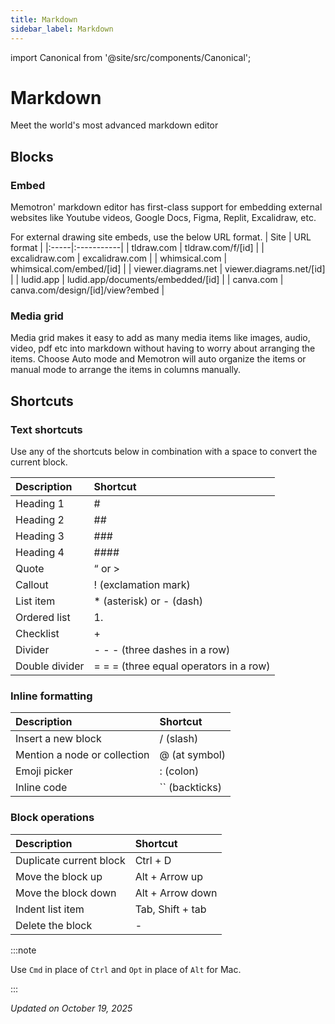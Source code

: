 ```yaml
---
title: Markdown
sidebar_label: Markdown
---
```

import Canonical from '@site/src/components/Canonical';

<Canonical path="/features/nodes/markdown" />

# Markdown 

Meet the world's most advanced markdown editor

## Blocks


### Embed
Memotron' markdown editor has first-class support for embedding external websites like Youtube videos, Google Docs, Figma, Replit, Excalidraw, etc.

For external drawing site embeds, use the below URL format.
| Site | URL format |
|:-----|:-----------|
| tldraw.com | tldraw.com/f/[id] |
| excalidraw.com | excalidraw.com |
| whimsical.com | whimsical.com/embed/[id] |
| viewer.diagrams.net | viewer.diagrams.net/[id] |
| ludid.app | ludid.app/documents/embedded/[id] |
| canva.com | canva.com/design/[id]/view?embed |

### Media grid

Media grid makes it easy to add as many media items like images, audio, video, pdf etc into markdown without having to worry about arranging the items. Choose Auto mode and Memotron will auto organize the items or manual mode to arrange the items in columns manually.

## Shortcuts

### Text shortcuts

Use any of the shortcuts below in combination with a space to convert the current block.

| Description              | Shortcut |
|:--------------------------|:---------------------|
| Heading 1                 | #                    |
| Heading 2                 | ##                   |
| Heading 3                 | ###                  |
| Heading 4                 | ####                 | 
| Quote                     | “ or >               | 
| Callout                   | ! (exclamation mark)               | 
| List item                 | * (asterisk) or - (dash)               | 
| Ordered list              | 1.                   |
| Checklist                 | +                    | 
| Divider                   | - - - (three dashes in a row) | 
| Double divider            | = = = (three equal operators in a row) |

### Inline formatting

| Description                    | Shortcut             |
|:-------------------------------|:---------------------|
| Insert a new block             | / (slash)            |
| Mention a node or collection   | @ (at symbol)                    |
| Emoji picker   | : (colon)                   |
| Inline code   | `` (backticks)                   |

### Block operations

| Description                    | Shortcut             |
|:-------------------------------|:---------------------|
| Duplicate current block        | Ctrl + D             |
| Move the block up              | Alt + Arrow up       | 
| Move the block down            | Alt + Arrow down     | 
| Indent list item               | Tab, Shift + tab     | 
| Delete the block               | -                    |

:::note

Use ```Cmd``` in place of ```Ctrl``` and ```Opt``` in place of ```Alt``` for Mac.

:::


*Updated on October 19, 2025*
